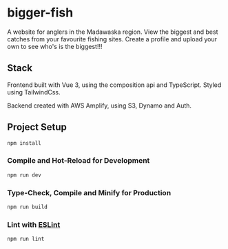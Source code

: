 # bigger-fish

A website for anglers in the Madawaska region. View the biggest and best catches from your favourite fishing sites. Create a profile and upload your own to see who's is the biggest!!!

## Stack

Frontend built with Vue 3, using the composition api and TypeScript. Styled using TailwindCss.

Backend created with AWS Amplify, using S3, Dynamo and Auth.

## Project Setup

```sh
npm install
```

### Compile and Hot-Reload for Development

```sh
npm run dev
```

### Type-Check, Compile and Minify for Production

```sh
npm run build
```

### Lint with [ESLint](https://eslint.org/)

```sh
npm run lint
```
